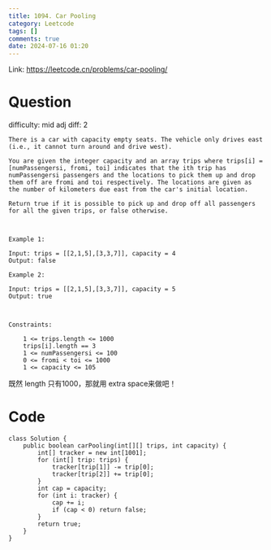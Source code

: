 ```yaml
---
title: 1094. Car Pooling
category: Leetcode
tags: []
comments: true
date: 2024-07-16 01:20
---
```



Link: https://leetcode.cn/problems/car-pooling/

# Question

difficulty: mid
adj diff: 2

    There is a car with capacity empty seats. The vehicle only drives east (i.e., it cannot turn around and drive west).
    
    You are given the integer capacity and an array trips where trips[i] = [numPassengersi, fromi, toi] indicates that the ith trip has numPassengersi passengers and the locations to pick them up and drop them off are fromi and toi respectively. The locations are given as the number of kilometers due east from the car's initial location.
    
    Return true if it is possible to pick up and drop off all passengers for all the given trips, or false otherwise.
    
     
    
    Example 1:
    
    Input: trips = [[2,1,5],[3,3,7]], capacity = 4
    Output: false
    
    Example 2:
    
    Input: trips = [[2,1,5],[3,3,7]], capacity = 5
    Output: true
    
     
    
    Constraints:
    
        1 <= trips.length <= 1000
        trips[i].length == 3
        1 <= numPassengersi <= 100
        0 <= fromi < toi <= 1000
        1 <= capacity <= 105

既然 length 只有1000，那就用 extra space来做吧！

# Code

    class Solution {
        public boolean carPooling(int[][] trips, int capacity) {
            int[] tracker = new int[1001];
            for (int[] trip: trips) {
                tracker[trip[1]] -= trip[0];
                tracker[trip[2]] += trip[0];
            }
            int cap = capacity;
            for (int i: tracker) {
                cap += i;
                if (cap < 0) return false;
            }
            return true;
        }
    }
